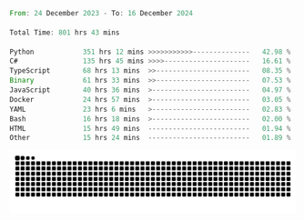 <!--START_SECTION:waka-->

```rust
From: 24 December 2023 - To: 16 December 2024

Total Time: 801 hrs 43 mins

Python            351 hrs 12 mins >>>>>>>>>>>--------------   42.98 %
C#                135 hrs 45 mins >>>>---------------------   16.61 %
TypeScript        68 hrs 13 mins  >>-----------------------   08.35 %
Binary            61 hrs 33 mins  >>-----------------------   07.53 %
JavaScript        40 hrs 36 mins  >------------------------   04.97 %
Docker            24 hrs 57 mins  >------------------------   03.05 %
YAML              23 hrs 6 mins   >------------------------   02.83 %
Bash              16 hrs 18 mins  >------------------------   02.00 %
HTML              15 hrs 49 mins  -------------------------   01.94 %
Other             15 hrs 24 mins  -------------------------   01.89 %
```

<!--END_SECTION:waka-->


<picture>
  <source media="(prefers-color-scheme: dark)" srcset="https://raw.githubusercontent.com/jeerawut97/jeerawut97/output/github-contribution-grid-snake.svg">
  <img alt="github contribution grid snake animation" src="https://raw.githubusercontent.com/jeerawut97/jeerawut97/output/github-contribution-grid-snake.svg">
</picture>
